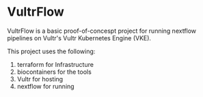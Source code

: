 # VultrFlow

VultrFlow is a basic proof-of-concespt project for running nextflow pipelines on Vultr's Vultr Kubernetes Engine (VKE).

This project uses the following:

1. terraform for Infrastructure
2. biocontainers for the tools
3. Vultr for hosting
4. nextflow for running
